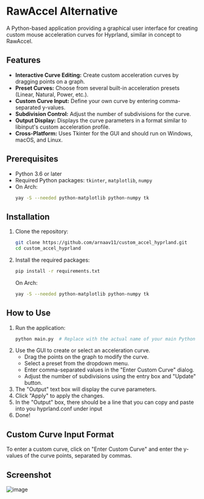 # RawAccel Alternative

A Python-based application providing a graphical user interface for creating custom mouse acceleration curves for Hyprland, similar in concept to RawAccel.

## Features

* **Interactive Curve Editing:** Create custom acceleration curves by dragging points on a graph.
* **Preset Curves:** Choose from several built-in acceleration presets (Linear, Natural, Power, etc.).
* **Custom Curve Input:** Define your own curve by entering comma-separated y-values.
* **Subdivision Control:** Adjust the number of subdivisions for the curve.
* **Output Display:** Displays the curve parameters in a format similar to libinput's custom acceleration profile.
* **Cross-Platform:** Uses Tkinter for the GUI and should run on Windows, macOS, and Linux.

## Prerequisites

* Python 3.6 or later
* Required Python packages: `tkinter`, `matplotlib`, `numpy`
* On Arch:
  ```bash
  yay -S --needed python-matplotlib python-numpy tk
  ```

## Installation

1.  Clone the repository:
    ```bash
    git clone https://github.com/arnaav11/custom_accel_hyprland.git
    cd custom_accel_hyprland
    ```
2.  Install the required packages:
    ```bash
    pip install -r requirements.txt
    ```
    On Arch:
    ```bash
    yay -S --needed python-matplotlib python-numpy tk
    ```

## How to Use

1.  Run the application:
    ```bash
    python main.py  # Replace with the actual name of your main Python file
    ```
2.  Use the GUI to create or select an acceleration curve.
    * Drag the points on the graph to modify the curve.
    * Select a preset from the dropdown menu.
    * Enter comma-separated values in the "Enter Custom Curve" dialog.
    * Adjust the number of subdivisions using the entry box and "Update" button.
3.  The "Output" text box will display the curve parameters.
4.  Click "Apply" to apply the changes.
5.  In the "Output" box, there should be a line that you can copy and paste into you hyprland.conf under input
6.  Done!

##  Custom Curve Input Format
To enter a custom curve, click on "Enter Custom Curve" and enter the y-values of the curve points, separated by commas.

## Screenshot
![image](https://github.com/user-attachments/assets/fa648b44-1ea0-407d-bf01-d4066ec66d1c)


